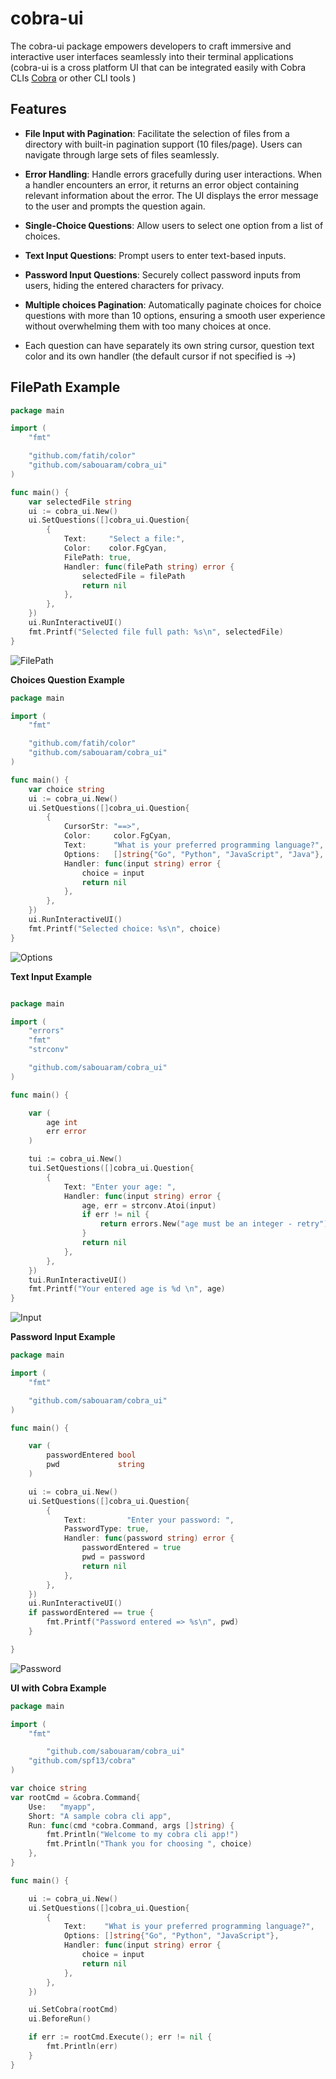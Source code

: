 # cobra-ui 

The cobra-ui package empowers developers to craft immersive and interactive user interfaces seamlessly into their terminal applications (cobra-ui is a cross platform UI that can be integrated easily with Cobra CLIs [Cobra](https://github.com/spf13/cobra) or other CLI tools )

## Features

- **File Input with Pagination**: Facilitate the selection of files from a directory with built-in pagination support (10 files/page). Users can navigate through large sets of files seamlessly.

- **Error Handling**: Handle errors gracefully during user interactions. When a handler encounters an error, it returns an error object containing relevant information about the error. The UI displays the error message to the user and prompts the question again.
  
- **Single-Choice Questions**: Allow users to select one option from a list of choices.
  
- **Text Input Questions**: Prompt users to enter text-based inputs.
  
- **Password Input Questions**: Securely collect password inputs from users, hiding the entered characters for privacy.
  
- **Multiple choices Pagination**: Automatically paginate choices for choice questions with more than 10 options, ensuring a smooth user experience without overwhelming them with too many choices at once.
  
- Each question can have separately its own string cursor, question text color and its own handler (the default cursor if not specified is ->)


      
## **FilePath Example**


```go
package main

import (
	"fmt"

	"github.com/fatih/color"
	"github.com/sabouaram/cobra_ui"
)

func main() {
	var selectedFile string
	ui := cobra_ui.New()
	ui.SetQuestions([]cobra_ui.Question{
		{
			Text:     "Select a file:",
			Color:    color.FgCyan,
			FilePath: true,
			Handler: func(filePath string) error {
				selectedFile = filePath
				return nil
			},
		},
	})
	ui.RunInteractiveUI()
	fmt.Printf("Selected file full path: %s\n", selectedFile)
}

```

![FilePath](png/filepath.gif)




**Choices Question  Example**


```go
package main

import (
	"fmt"

	"github.com/fatih/color"
	"github.com/sabouaram/cobra_ui"
)

func main() {
	var choice string
	ui := cobra_ui.New()
	ui.SetQuestions([]cobra_ui.Question{
		{
			CursorStr: "==>",
			Color:     color.FgCyan,
			Text:      "What is your preferred programming language?",
			Options:   []string{"Go", "Python", "JavaScript", "Java"},
			Handler: func(input string) error {
				choice = input
				return nil
			},
		},
	})
	ui.RunInteractiveUI()
	fmt.Printf("Selected choice: %s\n", choice)
}


```

![Options](png/options.gif)




**Text Input Example**


```go

package main

import (
	"errors"
	"fmt"
	"strconv"

	"github.com/sabouaram/cobra_ui"
)

func main() {

	var (
		age int
		err error
	)

	tui := cobra_ui.New()
	tui.SetQuestions([]cobra_ui.Question{
		{
			Text: "Enter your age: ",
			Handler: func(input string) error {
				age, err = strconv.Atoi(input)
				if err != nil {
					return errors.New("age must be an integer - retry")
				}
				return nil
			},
		},
	})
	tui.RunInteractiveUI()
	fmt.Printf("Your entered age is %d \n", age)
}


```

![Input](png/input.gif)


**Password Input Example**

```go
package main

import (
	"fmt"

	"github.com/sabouaram/cobra_ui"
)

func main() {

	var (
		passwordEntered bool
		pwd             string
	)

	ui := cobra_ui.New()
	ui.SetQuestions([]cobra_ui.Question{
		{
			Text:         "Enter your password: ",
			PasswordType: true,
			Handler: func(password string) error {
				passwordEntered = true
				pwd = password
				return nil
			},
		},
	})
	ui.RunInteractiveUI()
	if passwordEntered == true {
		fmt.Printf("Password entered => %s\n", pwd)
	}

}

```

![Password](png/password.gif)


**UI with Cobra Example**



```go
package main

import (
	"fmt"

        "github.com/sabouaram/cobra_ui"
	"github.com/spf13/cobra"
)

var choice string
var rootCmd = &cobra.Command{
	Use:   "myapp",
	Short: "A sample cobra cli app",
	Run: func(cmd *cobra.Command, args []string) {
		fmt.Println("Welcome to my cobra cli app!")
		fmt.Println("Thank you for choosing ", choice)
	},
}

func main() {

	ui := cobra_ui.New()
	ui.SetQuestions([]cobra_ui.Question{
		{
			Text:    "What is your preferred programming language?",
			Options: []string{"Go", "Python", "JavaScript"},
			Handler: func(input string) error {
				choice = input
				return nil
			},
		},
	})

	ui.SetCobra(rootCmd)
	ui.BeforeRun()

	if err := rootCmd.Execute(); err != nil {
		fmt.Println(err)
	}
}

```
